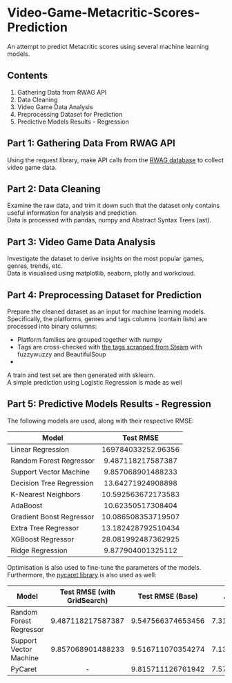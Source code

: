 # Video-Game-Metacritic-Scores-Prediction
 An attempt to predict Metacritic scores using several machine learning models. <br>
 
 ## Contents
 1. Gathering Data from RWAG API
 2. Data Cleaning
 3. Video Game Data Analysis
 4. Preprocessing Dataset for Prediction
 5. Predictive Models Results - Regression


## Part 1: Gathering Data From RWAG API
Using the request library, make API calls from the [RWAG database](https://rawg.io/apidocs) to collect video game data.

## Part 2: Data Cleaning
Examine the raw data, and trim it down such that the dataset only contains useful information for analysis and prediction. <br>
Data is processed with pandas, numpy and Abstract Syntax Trees (ast).

## Part 3: Video Game Data Analysis
Investigate the dataset to derive insights on the most popular games, genres, trends, etc. <br>
Data is visualised using matplotlib, seaborn, plotly and workcloud.

## Part 4: Preprocessing Dataset for Prediction
Prepare the cleaned dataset as an input for machine learning models. <br>
Specifically, the platforms, genres and tags columns (contain lists) are processed into binary columns:
- Platform families are grouped together with numpy
- Tags are cross-checked with [the tags scrapped from Steam](https://store.steampowered.com/tag/browse/#global_4305) with fuzzywuzzy and BeautifulSoup
- 
A train and test set are then generated with sklearn. <br>
A simple prediction using Logistic Regression is made as well

## Part 5: Predictive Models Results - Regression
The following models are used, along with their respective RMSE:

| Model                        | Test RMSE           |
| ---------------------------- |:-------------------:|
| Linear Regression            | 169784033252.96356  |
| Random Forest Regressor      | 9.487118217587387   |
| Support Vector Machine       | 9.857068901488233   |
| Decision Tree Regression     | 13.64271924908898   |
| K-Nearest Neighbors          | 10.592563672173583  |
| AdaBoost                     | 10.62350517308404   |
| Gradient Boost Regressor     | 10.086508353719507  |
| Extra Tree Regressor         | 13.182428792510434  |
| XGBoost Regressor            | 28.081992487362925  |
| Ridge Regression             | 9.877904001325112   |

Optimisation is also used to fine-tune the parameters of the models. Furthermore, the [pycaret library](https://pycaret.org/) is also used as well:

| Model                        | Test RMSE (with GridSearch)| Test RMSE (Base)   | Absolute Error   |
| ---------------------------- |:--------------------------:|:------------------:| -----------------|
| Random Forest Regressor      | 9.487118217587387          | 9.547566374653456  | 7.317760953625915|
| Support Vector Machine       | 9.857068901488233          | 9.516711070354274  | 7.132888084897704|
| PyCaret                      | -                          | 9.815711126761942  | 7.570090718963135|

